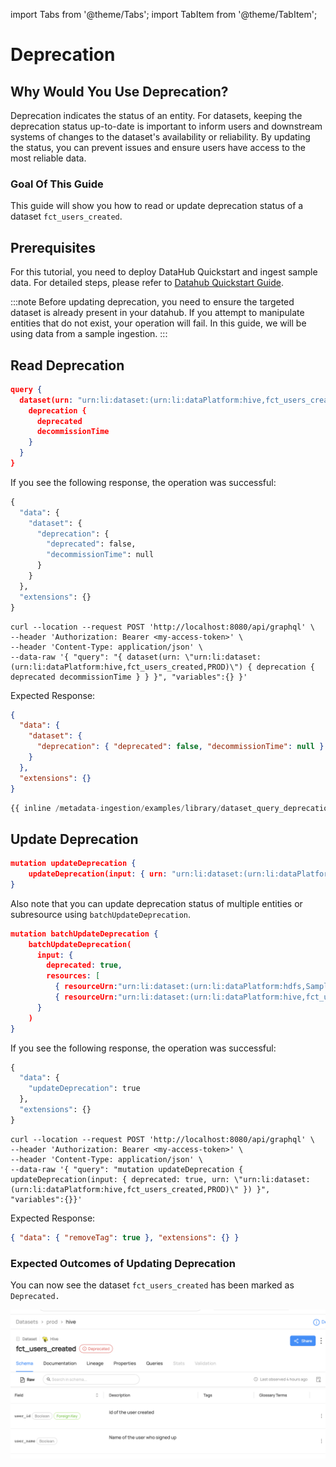 import Tabs from '@theme/Tabs';
import TabItem from '@theme/TabItem';

# Deprecation

## Why Would You Use Deprecation?

Deprecation indicates the status of an entity. For datasets, keeping the deprecation status up-to-date is important to inform users and downstream systems of changes to the dataset's availability or reliability. By updating the status, you can prevent issues and ensure users have access to the most reliable data.

### Goal Of This Guide

This guide will show you how to read or update deprecation status of a dataset `fct_users_created`.

## Prerequisites

For this tutorial, you need to deploy DataHub Quickstart and ingest sample data.
For detailed steps, please refer to [Datahub Quickstart Guide](/docs/quickstart.md).

:::note
Before updating deprecation, you need to ensure the targeted dataset is already present in your datahub.
If you attempt to manipulate entities that do not exist, your operation will fail.
In this guide, we will be using data from a sample ingestion.
:::

## Read Deprecation

<Tabs>
<TabItem value="graphql" label="GraphQL" default>

```json
query {
  dataset(urn: "urn:li:dataset:(urn:li:dataPlatform:hive,fct_users_created,PROD)") {
    deprecation {
      deprecated
      decommissionTime
    }
  }
}
```

If you see the following response, the operation was successful:

```python
{
  "data": {
    "dataset": {
      "deprecation": {
        "deprecated": false,
        "decommissionTime": null
      }
    }
  },
  "extensions": {}
}
```

</TabItem>

<TabItem value="curl" label="Curl">

```shell
curl --location --request POST 'http://localhost:8080/api/graphql' \
--header 'Authorization: Bearer <my-access-token>' \
--header 'Content-Type: application/json' \
--data-raw '{ "query": "{ dataset(urn: \"urn:li:dataset:(urn:li:dataPlatform:hive,fct_users_created,PROD)\") { deprecation { deprecated decommissionTime } } }", "variables":{} }'
```

Expected Response:

```json
{
  "data": {
    "dataset": {
      "deprecation": { "deprecated": false, "decommissionTime": null }
    }
  },
  "extensions": {}
}
```

</TabItem>

<TabItem value="python" label="Python">

```python
{{ inline /metadata-ingestion/examples/library/dataset_query_deprecation.py show_path_as_comment }}
```

</TabItem>
</Tabs>

## Update Deprecation

<Tabs>
<TabItem value="graphql" label="GraphQL" default>

```json
mutation updateDeprecation {
    updateDeprecation(input: { urn: "urn:li:dataset:(urn:li:dataPlatform:hive,fct_users_created,PROD)", deprecated: true })
}
```

Also note that you can update deprecation status of multiple entities or subresource using `batchUpdateDeprecation`.

```json
mutation batchUpdateDeprecation {
    batchUpdateDeprecation(
      input: {
        deprecated: true,
        resources: [
          { resourceUrn:"urn:li:dataset:(urn:li:dataPlatform:hdfs,SampleHdfsDataset,PROD)"} ,
          { resourceUrn:"urn:li:dataset:(urn:li:dataPlatform:hive,fct_users_created,PROD)"} ,]
      }
    )
}

```

If you see the following response, the operation was successful:

```python
{
  "data": {
    "updateDeprecation": true
  },
  "extensions": {}
}
```

</TabItem>

<TabItem value="curl" label="Curl">

```shell
curl --location --request POST 'http://localhost:8080/api/graphql' \
--header 'Authorization: Bearer <my-access-token>' \
--header 'Content-Type: application/json' \
--data-raw '{ "query": "mutation updateDeprecation { updateDeprecation(input: { deprecated: true, urn: \"urn:li:dataset:(urn:li:dataPlatform:hive,fct_users_created,PROD)\" }) }", "variables":{}}'
```

Expected Response:

```json
{ "data": { "removeTag": true }, "extensions": {} }
```

</TabItem>

<TabItem value="python" label="Python">

</TabItem>
</Tabs>

### Expected Outcomes of Updating Deprecation

You can now see the dataset `fct_users_created` has been marked as `Deprecated.`

![tag-removed](../../imgs/apis/tutorials/deprecation-updated.png)
